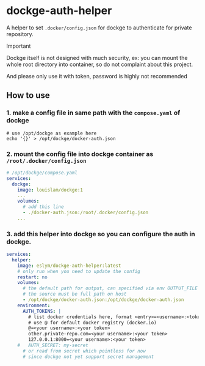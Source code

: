 # dockge-auth-helper

A helper to set `.docker/config.json` for dockge to authenticate for private repository.

> [!IMPORTANT]  
> Dockge itself is not designed with much security,
> ex: you can mount the whole root directory into container,
> so do not complaint about this project.
>
> And please only use it with token, password is highly not recommended

## How to use

### 1. make a config file in same path with the `compose.yaml` of dockge

```shell
# use /opt/dockge as example here
echo '{}' > /opt/dockge/docker-auth.json
```

### 2. mount the config file into dockge container as `/root/.docker/config.json`

```yaml
# /opt/dockge/compose.yaml
services:
  dockge:
    image: louislam/dockge:1
    ...
    volumes:
      # add this line
      - ./docker-auth.json:/root/.docker/config.json
    ...
```

### 3. add this helper into dockge so you can configure the auth in dockge.

```yaml
services:
  helper:
    image: eslym/dockge-auth-helper:latest
    # only run when you need to update the config
    restart: no
    volumes:
      # the default path for output, can specified via env OUTPUT_FILE
      # the source must be full path on host
      - /opt/dockge/docker-auth.json:/opt/dockge/docker-auth.json
    environment:
      AUTH_TOKENS: |
        # list docker credentials here, format <entry>=<username>:<token>
        # use @ for default docker registry (docker.io)
        @=<your username>:<your token>
        other.private-repo.com=<your username>:<your token>
        127.0.0.1:8000=<your username>:<your token>
    #   AUTH_SECRET: my-secret
      # or read from secret which pointless for now
      # since dockge not yet support secret management
```
